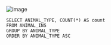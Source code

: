 ![image](https://github.com/user-attachments/assets/3abfa2d9-1730-4aad-974f-8cebb482c138)


    SELECT ANIMAL_TYPE, COUNT(*) AS count
    FROM ANIMAL_INS 
    GROUP BY ANIMAL_TYPE
    ORDER BY ANIMAL_TYPE ASC
